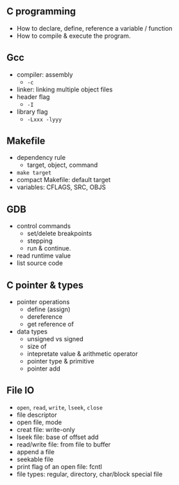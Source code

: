 C programming
---

- How to declare, define, reference a variable / function
- How to compile & execute the program.

Gcc
---

- compiler: assembly 
    - `-c`
- linker: linking multiple object files
- header flag
    - `-I`
- library flag
    - `-Lxxx -lyyy`

Makefile
---

- dependency rule
    - target, object, command
- `make target`
- compact Makefile: default target 
- variables: CFLAGS, SRC, OBJS

GDB
---

- control commands
    - set/delete breakpoints
    - stepping
    - run & continue. 
- read runtime value 
- list source code

C pointer & types
---

- pointer operations
    - define (assign) 
    - dereference 
    - get reference of
- data types 
    - unsigned vs signed 
    - size of
    - intepretate value & arithmetic operator
    - pointer type & primitive
    - pointer add

File IO
---

- `open`, `read`, `write`, `lseek`, `close`
- file descriptor
- open file, mode
- creat file: write-only 
- lseek file: base of offset add 
- read/write file: from file to buffer
- append a file
- seekable file
- print flag of an open file: fcntl
- file types: regular, directory, char/block special file
